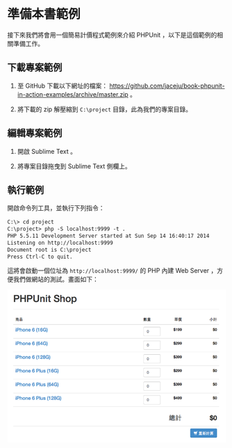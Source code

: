 # 準備本書範例

接下來我們將會用一個簡易計價程式範例來介紹 PHPUnit ，以下是這個範例的相關準備工作。

## 下載專案範例

1. 至 GitHub 下載以下網址的檔案： https://github.com/jaceju/book-phpunit-in-action-examples/archive/master.zip 。

2. 將下載的 zip 解壓縮到 `C:\project` 目錄，此為我們的專案目錄。

## 編輯專案範例

1. 開啟 Sublime Text 。

2. 將專案目錄拖曳到 Sublime Text 側欄上。

## 執行範例

開啟命令列工具，並執行下列指令：

```dos
C:\> cd project
C:\project> php -S localhost:9999 -t .
PHP 5.5.11 Development Server started at Sun Sep 14 16:40:17 2014
Listening on http://localhost:9999
Document root is C:\project
Press Ctrl-C to quit.
```

這將會啟動一個位址為 `http://localhost:9999/` 的 PHP 內建 Web Server ，方便我們做網站的測試。畫面如下：

![](../../images/screenshot.png)
